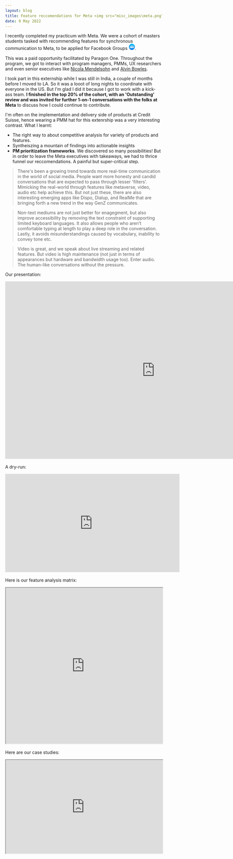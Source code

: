 ```yaml
---
layout: blog
title: Feature reccomendations for Meta <img src="misc_images\meta.png" width="18%">
date: 9 May 2022
---
```


I recently completed my practicum with Meta. We were a cohort of masters students tasked with recommending features for synchronous communication to Meta, to be applied for Facebook Groups <img src="misc_images\fb_groups.png" width="4%">.

This was a paid opportunity facilitated by Paragon One. Throughout the program, we got to interact with program managers, PMMs, UX researchers and even senior executives like [Nicola Mendelsohn](https://www.linkedin.com/in/nicolamendelsohn1/) and [Alvin Bowles](https://www.linkedin.com/in/alvinbowles/).

I took part in this externship while I was still in India, a couple of months before I moved to LA. So it was a looot of long nights to coordinate with everyone in the US. But I'm glad I did it because I got to work with a kick-ass team. **I finished in the top 20% of the cohort, with an 'Outstanding' review and was invited for further 1-on-1 conversations with the folks at Meta** to discuss how I could continue to contribute.

I'm often on the implementation and delivery side of products at Credit Suisse, hence wearing a PMM hat for this extenrship was a very interesting contrast. 
What I learnt: 
- The right way to about competitive analysis for variety of products and features.
- Syntheiszing a mountain of findings into actionable insights
- **PM prioritization frameworks**. We discovered so many possibilities! But in order to leave the Meta executives with takeaways, we had to thrice funnel our reccomendations. A painful but super-critical step.

> There's been a growing trend towards more real-time communication in the world of social media. People want more honesty and candid conversations that are expected to pass through lesser 'filters'. Mimicking the real-world through features like metaverse, video, audio etc help achieve this. But not just these, there are also interesting emerging apps like Dispo, Dialup, and RealMe that are bringing forth a new trend in the way GenZ communicates.

> Non-text mediums are not just better for enagegment, but also improve accessibility by removing the text constraint of supporting limited keyboard languages. It also allows people who aren’t comfortable typing at length to play a deep role in the conversation. Lastly, it avoids misunderstandings caused by vocabulary, inability to convey tone etc.

> Video is great, and we speak about live streaming and related features. But video is high maintenance (not just in terms of appearances but hardware and bandwidth usage too). Enter audio. The human-like conversations without the pressure.

Our presentation:
<iframe src="https://docs.google.com/presentation/d/e/2PACX-1vRC4-DX3sN3YDJJ3mXVovC7S7e8xEP8EkO-jpmWDECAAnQXVuKlrLh3B2wOtHKJOAF9rssiDv66-vLL/embed?start=false&loop=false&delayms=1000" frameborder="0" width="960" height="569" allowfullscreen="true" mozallowfullscreen="true" webkitallowfullscreen="true"></iframe>


A dry-run:
<iframe width="560" height="315" src="https://www.youtube.com/embed/M9N3AxUdshQ" title="YouTube video player" frameborder="0" allow="accelerometer; autoplay; clipboard-write; encrypted-media; gyroscope; picture-in-picture" allowfullscreen></iframe>


Here is our feature analysis matrix:
<iframe src="https://docs.google.com/spreadsheets/d/e/2PACX-1vS8rCHcUlHNAE-0f6n_FinA7Sk0_2WooUSmZwwHGtka5YOsdXaEqBO3up8u6iA4lAYm-S_lDqlK9Ott/pubhtml?gid=769982255&amp;single=true&amp;widget=true&amp;headers=false" width="100%" height="500px"></iframe>


Here are our case studies:
<iframe src="https://docs.google.com/spreadsheets/d/e/2PACX-1vTnuCWjRToQ5jhuFH1dQWAeGvQUDNBNnOfy5RmkkLMDxhcdas706Unw9DKkVjSaxPAk6p8xs02qG075/pubhtml?gid=0&amp;single=true&amp;widget=true&amp;headers=false" width="100%" height="300px"></iframe>